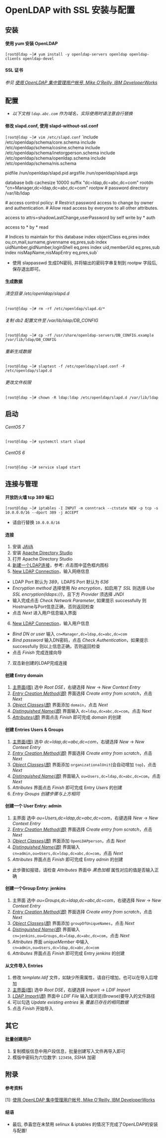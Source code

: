 # OpenLDAP with SSL 安装与配置

## 安装

#### 使用 yum 安装 OpenLDAP
`[root@ldap ~]# yum install -y openldap-servers openldap openldap-clients openldap-devel`

#### SSL 证书
###### 参见 [使用 OpenLDAP 集中管理用户帐号, Mike O'Reilly, IBM DeveloperWorks](https://www.ibm.com/developerworks/cn/linux/l-openldap/)

## 配置

* *以下文档 `ldap.abc.com` 作为域名，实际使用时请注意自行替换*

#### 修改 slapd.conf, 使用 slapd-without-ssl.conf
`[root@ldap ~]# vim /etc/slapd.conf`
`include     /etc/openldap/schema/core.schema
include     /etc/openldap/schema/cosine.schema
include     /etc/openldap/schema/inetorgperson.schema
include     /etc/openldap/schema/openldap.schema
include     /etc/openldap/schema/nis.schema

pidfile     /run/openldap/slapd.pid
argsfile    /run/openldap/slapd.args

database    bdb
cachesize   10000
suffix      "dc=ldap,dc=abc,dc=com"
rootdn      "cn=Manager,dc=ldap,dc=abc,dc=com"
rootpw      # password
directory   /var/lib/ldap

\# access control policy:
\# Restrict password access to change by owner and authentication.
\# Allow read access by everyone to all other attributes.

access to attrs=shadowLastChange,userPassword
   by self write
   by * auth

access to *
   by * read

\# Indices to maintain for this database
index objectClass                       eq,pres
index ou,cn,mail,surname,givenname      eq,pres,sub
index uidNumber,gidNumber,loginShell    eq,pres
index uid,memberUid                     eq,pres,sub
index nisMapName,nisMapEntry            eq,pres,sub`

* 使用 slappasswd 生成DN密码, 并将输出的密码字串复制到 rootpw 字段后, 保存退出即可。

#### 生成数据
###### 清空目录 /etc/openldap/slapd.d
`[root@ldap ~]# rm -rf /etc/openldap/slapd.d/*`

###### 复制 db2 配置文件至 /var/lib/ldap/DB_CONFIG
`[root@ldap ~]# cp -rf /usr/share/openldap-servers/DB_CONFIG.example /var/lib/ldap/DB_CONFIG`

###### 重新生成数据
`[root@ldap ~]# slaptest -f /etc/openldap/slapd.conf -F /etc/openldap/slapd.d`

###### 更改文件权限
`[root@ldap ~]# chown -R ldap:ldap /etc/openldap/slapd.d /var/lib/ldap`


## 启动

###### CentOS 7
`[root@ldap ~]# systemctl start slapd`

###### CentOS 6
`[root@ldap ~]# service slapd start`


## 连接与管理

#### 开放防火墙 tcp 389 端口
`[root@ldap ~]# iptables -I INPUT -m conntrack --ctstate NEW -p tcp -s 10.0.0.0/16 --dport 389 -j ACCEPT`
* 请自行替换 `10.0.0.0/16`

#### 连接
1. 安装 [JAVA](https://java.com/en/download/)
2. 安装 [Apache Directory Studio](http://directory.apache.org/studio/downloads.html)
3. 打开 Apache Directory Studio
4. [新建一个LDAP连接](https://github.com/Statemood/documents/raw/master/images/ldap-10.png)，参考: 点击图中蓝色框内图标
5. [New LDAP Connection](https://github.com/Statemood/documents/raw/master/images/ldap-11.png)，输入网络信息
*  LDAP Port 默认为 *389*，LDAPS Port 默认为 *636*
*  *Encryption method* 选择使用 *No encryption*，如启用了 *SSL* 则选择 *Use SSL encryption(ldaps://)*，且下方 *Provider* 须选择 *JNDI*
*  输入完成点击 *Check Network Parameter*, 如果提示 successfully 则Hostname与Port信息正确，否则返回检查
*  点击 *Next* 进入用户信息输入界面
6. [New LDAP Connection](https://github.com/Statemood/documents/raw/master/images/ldap-12.png)，输入用户信息
*  *Bind DN or user* 输入 `cn=Manager,dc=ldap,dc=abc,dc=com`
*  *Bind password* 输入DN密码，点击 *Check Authentication*，如果提示 successfully 则以上信息正确，否则返回检查
*  点击 *Finish* 完成连接向导
7. 双击新创建的LDAP完成连接

#### 创建 Entry domain
1. [主界面(图)](https://github.com/Statemood/documents/raw/master/images/ldap-13.png) 选中 *Root DSE*，右键选择 *New* -> *New Context Entry*
2. *[Entry Creation Method(图)](https://github.com/Statemood/documents/raw/master/images/ldap-14.png)* 界面选择 *Create entry from scratch*，点击 *Next*
3. *[Object Classes(图)](https://github.com/Statemood/documents/raw/master/images/ldap-15.png)* 界面添加 `domain`，点击 *Next*
4. *[Distinguished Name(图)](https://github.com/Statemood/documents/raw/master/images/ldap-16.png)* 界面输入 `dc=ldap,dc=abc,dc=com`，点击 *Next*
5. *[Attributes(图)](https://github.com/Statemood/documents/raw/master/images/ldap-17.png)* 界面点击 *Finish* 即可完成 *domain* 的创建

#### 创建 Entries Users & Groups
1. [主界面(图)](https://github.com/Statemood/documents/raw/master/images/ldap-20.png) 选中 *dc=ldap,dc=abc,dc=com*，右键选择 *New* -> *New Context Entry*
2. *[Entry Creation Method(图)](https://github.com/Statemood/documents/raw/master/images/ldap-14.png)* 界面选择 *Create entry from scratch*，点击 *Next*
3. *[Object Classes(图)](https://github.com/Statemood/documents/raw/master/images/ldap-21.png)* 界面添加 `organizationalUnit`(会自动增加 `top`)，点击 *Next*
4. *[Distinguished Name(图)](https://github.com/Statemood/documents/raw/master/images/ldap-16.png)* 界面输入 `ou=Users,dc=ldap,dc=abc,dc=com`，点击 *Next*
5. *Attributes* 界面点击 *Finish* 即可完成 Entry *Users* 的创建
6. *Entry Groups 创建步骤与上方相同*

#### 创建一个 User Entry: admin
1. 主界面 选中 *ou=Users,dc=ldap,dc=abc,dc=com*，右键选择 *New* -> *New Context Entry*
2. *[Entry Creation Method(图)](https://github.com/Statemood/documents/raw/master/images/ldap-14.png)* 界面选择 *Create entry from scratch*，点击 *Next*
3. *[Object Classes(图)](https://github.com/Statemood/documents/raw/master/images/ldap-15.png)* 界面添加 `OpenLDAPperson`，点击 *Next*
4. *[Distinguished Name(图)](https://github.com/Statemood/documents/raw/master/images/ldap-16.png)* 界面输入 `cn=admin,ou=Users,dc=ldap,dc=abc,dc=com`，点击 *Next*
5. *Attributes* 界面点击 *Finish* 即可完成 Entry *admin* 的创建
*  此步骤如报错，请检查 *Attributes* 界面中 *黑色加粗* 属性对应的值是否输入正确

#### 创建一个Group Entry: jenkins
1. 主界面 选中 *ou=Groups,dc=ldap,dc=abc,dc=com*，右键选择 *New* -> *New Context Entry*
2. *[Entry Creation Method(图)](https://github.com/Statemood/documents/raw/master/images/ldap-14.png)* 界面选择 *Create entry from scratch*，点击 *Next*
3. *[Object Classes(图)](https://github.com/Statemood/documents/raw/master/images/ldap-15.png)* 界面添加 `groupOfUniqueNames`，点击 *Next*
4. *[Distinguished Name(图)](https://github.com/Statemood/documents/raw/master/images/ldap-16.png)* 界面输入 `cn=jenkins,ou=Groups,dc=ldap,dc=abc,dc=com`，点击 *Next*
5. *Attributes* 界面 *uniqueMember* 中输入 `cn=admin,ou=Users,dc=ldap,dc=abc,dc=com`
6. *Attributes* 界面点击 *Finish* 即可完成 Entry *jenkins* 的创建

#### 从文件导入 Entries
1. 修改 *template.ldif* 文件，如缺少所需属性，请自行增加，也可以在导入后增加
2. [主界面(图)](https://github.com/Statemood/documents/raw/master/images/ldap-18.png) 选中 *Root DSE*，右键选择 *Import* -> *LDIF Import*
3. *[LDAP Import(图)](https://github.com/Statemood/documents/raw/master/images/ldap-19.png)* 界面中 *LDIF File* 输入或浏览(Browse)要导入的文件路径
4. 可以勾选 *Update existing entries* 来 *覆盖已存在的相同数据*
5. 点击 *Finish* 开始导入


## 其它

#### 批量创建用户
1. 复制模版信息中用户段信息，批量创建写入文件再导入即可
2. 模版中密码为六位数字: `123456`, *SSHA* 加密


## 附录

#### 参考资料
[1]: [使用 OpenLDAP 集中管理用户帐号, Mike O'Reilly, IBM DeveloperWorks](https://www.ibm.com/developerworks/cn/linux/l-openldap/)  

#### 结语
* 最后, 恭喜您在未禁用 selinux & iptables 的情况下完成了OpenLDAP的安装与配置!
